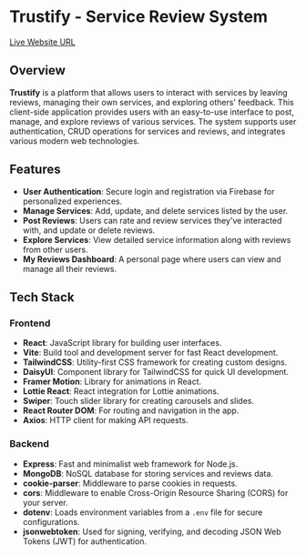 # Trustify - Service Review System

[Live Website URL](https://services-review-system.web.app)

## Overview

**Trustify** is a platform that allows users to interact with services by leaving reviews, managing their own services, and exploring others' feedback. This client-side application provides users with an easy-to-use interface to post, manage, and explore reviews of various services. The system supports user authentication, CRUD operations for services and reviews, and integrates various modern web technologies.

## Features

- **User Authentication**: Secure login and registration via Firebase for personalized experiences.
- **Manage Services**: Add, update, and delete services listed by the user.
- **Post Reviews**: Users can rate and review services they've interacted with, and update or delete reviews.
- **Explore Services**: View detailed service information along with reviews from other users.
- **My Reviews Dashboard**: A personal page where users can view and manage all their reviews.

## Tech Stack

### Frontend

- **React**: JavaScript library for building user interfaces.
- **Vite**: Build tool and development server for fast React development.
- **TailwindCSS**: Utility-first CSS framework for creating custom designs.
- **DaisyUI**: Component library for TailwindCSS for quick UI development.
- **Framer Motion**: Library for animations in React.
- **Lottie React**: React integration for Lottie animations.
- **Swiper**: Touch slider library for creating carousels and slides.
- **React Router DOM**: For routing and navigation in the app.
- **Axios**: HTTP client for making API requests.

### Backend

- **Express**: Fast and minimalist web framework for Node.js.
- **MongoDB**: NoSQL database for storing services and reviews data.
- **cookie-parser**: Middleware to parse cookies in requests.
- **cors**: Middleware to enable Cross-Origin Resource Sharing (CORS) for your server.
- **dotenv**: Loads environment variables from a `.env` file for secure configurations.
- **jsonwebtoken**: Used for signing, verifying, and decoding JSON Web Tokens (JWT) for authentication.
